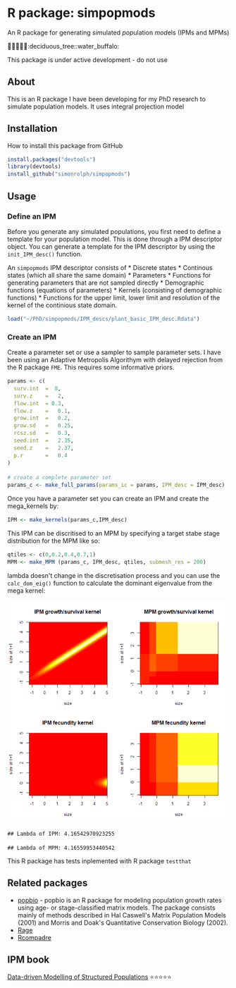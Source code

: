 
R package: simpopmods
=====================

An R package for generating *sim*ulated *pop*ulation *mod*els (IPMs and MPMs)

:herb::mushroom::pig2::seedling::cactus::deciduous\_tree::water\_buffalo:

This package is under active development - do not use

About
-----

This is an R package I have been developing for my PhD research to simulate population models. It uses integral projection model

Installation
------------

How to install this package from GitHub

``` r
install.packages("devtools")
library(devtools)
install_github("simonrolph/simpopmods")
```

Usage
-----

### Define an IPM

Before you generate any simulated populations, you first need to define a template for your population model. This is done through a IPM descriptor object. You can generate a template for the IPM descriptor by using the `init_IPM_desc()` function.

An `simpopmods` IPM descriptor consists of \* Discrete states \* Continous states (which all share the same domain) \* Parameters \* Functions for generating parameters that are not sampled directly \* Demographic functions (equations of parameters) \* Kernels (consisting of demographic functions) \* Functions for the upper limit, lower limit and resolution of the kernel of the continious state domain.

``` r
load("~/PhD/simpopmods/IPM_descs/plant_basic_IPM_desc.Rdata")
```

### Create an IPM

Create a parameter set or use a sampler to sample parameter sets. I have been using an Adaptive Metropolis Algorithym with delayed rejection from the R package `FME`. This requires some informative priors.

``` r
params <- c(
  surv.int  =  0,
  surv.z    =   2,
  flow.int  = 0.3,
  flow.z    =   0.1,
  grow.int  =   0.2,
  grow.sd   =   0.25,
  rcsz.sd   =   0.3,
  seed.int  =   2.35,
  seed.z    =   2.37,
  p.r       =   0.4
)

# create a complete parameter set
params_c <- make_full_params(params_ic = params, IPM_desc = IPM_desc)
```

Once you have a parameter set you can create an IPM and create the mega\_kernels by:

``` r
IPM <- make_kernels(params_c,IPM_desc)
```

This IPM can be discritised to an MPM by specifying a target stabe stage distribution for the MPM like so:

``` r
qtiles <- c(0,0.2,0.4,0.7,1)
MPM <- make_MPM (params_c, IPM_desc, qtiles, submesh_res = 200)
```

lambda doesn't change in the discretisation process and you can use the `calc_dom_eig()` function to calculate the dominant eigenvalue from the mega kernel:

![](README_files/figure-markdown_github/unnamed-chunk-7-1.png)

    ## Lambda of IPM: 4.16542970923255

    ## Lambda of MPM: 4.16559953440542

This R package has tests inplemented with R package `testthat`

Related packages
----------------

-   [popbio](https://github.com/cstubben/popbio) - popbio is an R package for modeling population growth rates using age- or stage-classified matrix models. The package consists mainly of methods described in Hal Caswell's Matrix Population Models (2001) and Morris and Doak's Quantitative Conservation Biology (2002).
-   [Rage](https://github.com/jonesor/Rage)
-   [Rcompadre](https://github.com/jonesor/Rcompadre)

IPM book
--------

[Data-driven Modelling of Structured Populations](http://www.springer.com/gb/book/9783319288918) :star::star::star::star::star:
